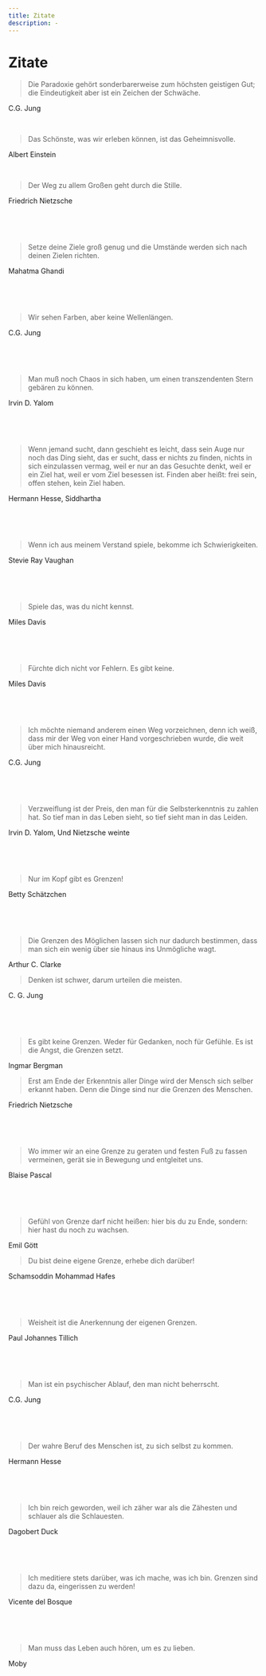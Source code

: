 ```yaml
---
title: Zitate
description: -
---
```


# Zitate

> Die Paradoxie gehört sonderbarerweise zum höchsten geistigen Gut; die Eindeutigkeit aber ist ein Zeichen der Schwäche.

C.G. Jung

   

​    

> Das Schönste, was wir erleben können, ist das Geheimnisvolle.

 Albert Einstein

   

​    

> Der Weg zu allem Großen geht durch die Stille.

Friedrich Nietzsche

​      

​    

>  Setze deine Ziele groß genug und die Umstände werden sich nach deinen Zielen richten.

Mahatma Ghandi

​       

​    

>  Wir sehen Farben, aber keine Wellenlängen.

C.G. Jung

​    

​    

> Man muß noch Chaos in sich haben, um einen transzendenten Stern gebären zu können.

Irvin D. Yalom

​    

​    

> Wenn jemand sucht, dann geschieht es leicht, dass sein Auge nur  noch das Ding sieht, das er sucht, dass er nichts zu finden, nichts in  sich einzulassen vermag, weil er nur an das Gesuchte denkt, weil er ein  Ziel hat, weil er vom Ziel besessen ist. Finden aber heißt: frei sein,  offen stehen, kein Ziel haben.

Hermann Hesse, Siddhartha

​     

​    

> Wenn ich aus meinem Verstand spiele, bekomme ich Schwierigkeiten.

Stevie Ray Vaughan

​     

​    

> Spiele das, was du nicht kennst.

Miles Davis

​     

​    

> Fürchte dich nicht vor Fehlern. Es gibt keine.

Miles Davis

​     

​    

> Ich möchte niemand anderem einen Weg vorzeichnen, denn ich weiß, dass mir der Weg von einer Hand vorgeschrieben wurde, die weit über  mich hinausreicht.

C.G. Jung

​     

​    

> Verzweiflung ist der Preis, den man für die Selbsterkenntnis zu  zahlen hat. So tief man in das Leben sieht, so tief sieht man in das  Leiden.

 Irvin D. Yalom, Und Nietzsche weinte

​    

​     

> Nur im Kopf gibt es Grenzen!

Betty Schätzchen

​     

​    

> Die Grenzen des Möglichen lassen sich nur dadurch bestimmen, dass man sich ein wenig über sie hinaus ins Unmögliche wagt.

Arthur C. Clarke

 

> Denken ist schwer, darum urteilen die meisten.

C. G. Jung

​     

​    

> Es gibt keine Grenzen. Weder für Gedanken, noch für Gefühle. Es ist die Angst, die Grenzen setzt.

Ingmar Bergman

 

> Erst am Ende der Erkenntnis aller Dinge wird der Mensch sich  selber erkannt haben. Denn die Dinge sind nur die Grenzen des Menschen.

Friedrich Nietzsche

​     

​    

> Wo immer wir an eine Grenze zu geraten und festen Fuß zu fassen vermeinen, gerät sie in Bewegung und entgleitet uns.

Blaise Pascal

​     

​    

> Gefühl von Grenze darf nicht heißen: hier bis du zu Ende, sondern: hier hast du noch zu wachsen.

Emil Gött

 

> Du bist deine eigene Grenze, erhebe dich darüber!

Schamsoddin Mohammad Hafes

​     

​    

> Weisheit ist die Anerkennung der eigenen Grenzen.

Paul Johannes Tillich

​     

​    

> Man ist ein psychischer Ablauf, den man nicht beherrscht.

C.G. Jung

​     

​    

> Der wahre Beruf des Menschen ist, zu sich selbst zu kommen.

Hermann Hesse

​     

​    

> Ich bin reich geworden, weil ich zäher war als die Zähesten und schlauer als die Schlauesten.

Dagobert Duck

​     

​    

> Ich meditiere stets darüber, was ich mache, was ich bin. Grenzen sind dazu da, eingerissen zu werden!

Vicente del Bosque

​     

​    

> Man muss das Leben auch hören, um es zu lieben.

Moby
